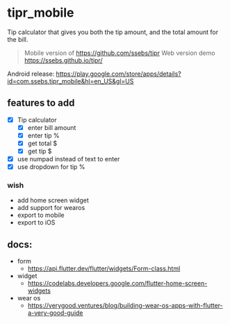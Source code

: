 # tipr_mobile

Tip calculator that gives you both the tip amount, and the total amount for the bill.

> Mobile version of https://github.com/ssebs/tipr
> Web version demo https://ssebs.github.io/tipr/

Android release: https://play.google.com/store/apps/details?id=com.ssebs.tipr_mobile&hl=en_US&gl=US

## features to add
- [x] Tip calculator
  - [x] enter bill amount
  - [x] enter tip %
  - [x] get total $
  - [x] get tip $
- [x] use numpad instead of text to enter
- [x] use dropdown for tip %

### wish
- add home screen widget
- add support for wearos
- export to mobile
- export to iOS

## docs:
- form
  - https://api.flutter.dev/flutter/widgets/Form-class.html
- widget
  - https://codelabs.developers.google.com/flutter-home-screen-widgets
- wear os
  - https://verygood.ventures/blog/building-wear-os-apps-with-flutter-a-very-good-guide
